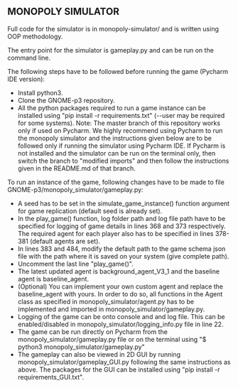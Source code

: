 ## MONOPOLY SIMULATOR

Full code for the simulator is in monopoly-simulator/ and is written using OOP methodology.

The entry point for the simulator is gameplay.py and can be run on the command line.

The following steps have to be followed before running the game (Pycharm IDE version):
* Install python3.
* Clone the GNOME-p3 repository.
* All the python packages required to run a game instance can be installed using "pip install -r requirements.txt" (--user may be required for some systems).
Note: The master branch of this repository works only if used on Pycharm. We highly recommend using Pycharm to run the monopoly simulator and the instructions given below are to be followed only if running the simulator using Pycharm IDE. 
If Pycharm is not installed and the simulator can be run on the terminal only, then switch the branch to "modified imports" and then follow the instructions given in the README.md of that branch. 

To run an instance of the game, following changes have to be made to file GNOME-p3/monopoly_simulator/gameplay.py:
* A seed has to be set in the simulate_game_instance() function argument for game replication (default seed is already set).
* In the play_game() function, log folder path and log file path have to be specified for logging of game details in lines 368 and 373 respectively. 
The required agent for each player also has to be specified in lines 378-381 (default agents are set).
* In lines 383 and 484, modify the default path to the game schema json file with the path where it is saved on your system (give complete path).
* Uncomment the last line "play_game()".
* The latest updated agent is background_agent_V3_1 and the baseline agent is baseline_agent.
* (Optional) You can implement your own custom agent and replace the baseline_agent with yours. In order to do so, 
all functions in the Agent class as specified in monopoly_simulator/agent.py has to be implemented and imported in monopoly_simulator/gameplay.py.
* Logging of the game can be onto console and and log file. This can be enabled/disabled in monopoly_simulator/logging_info.py file in line 22.
* The game can be run directly on Pycharm from the monopoly_simulator/gameplay.py file or on the terminal using "$ python3 monopoly_simulator/gameplay.py"
* The gameplay can also be viewed in 2D GUI by running monopoly_simulator/gameplay_GUI.py following the same instructions as above. 
The packages for the GUI can be installed using "pip install -r requirements_GUI.txt".
